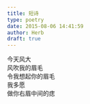 ```yaml
---  
title: 短诗  
type: poetry  
date: 2015-08-06 14:41:59  
author: Herb  
draft: true
---  
```

今天风大    
风吹我的眉毛    
令我想起你的眉毛    
我多愿    
做你右眉中间的痣